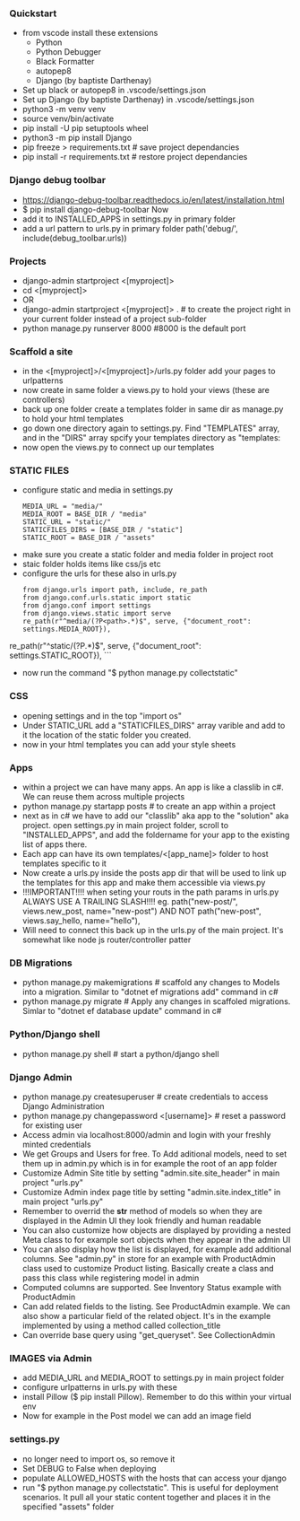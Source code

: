 ### Quickstart
- from vscode install these extensions
  - Python
  - Python Debugger
  - Black Formatter
  - autopep8
  - Django (by baptiste Darthenay)
- Set up black or autopep8 in .vscode/settings.json
- Set up Django (by baptiste Darthenay) in .vscode/settings.json
- python3 -m venv venv
- source venv/bin/activate
- pip install -U pip setuptools wheel
- python3 -m pip install Django
- pip freeze > requirements.txt # save project dependancies
- pip install -r requirements.txt # restore project dependancies

### Django debug toolbar
- https://django-debug-toolbar.readthedocs.io/en/latest/installation.html 
- $ pip install django-debug-toolbar Now
-  add it to INSTALLED_APPS in settings.py in primary folder 
-  add a url pattern to urls.py in primary folder path('debug/', include(debug_toolbar.urls))

### Projects
- django-admin startproject <[myproject]> 
- cd <[myproject]>
- OR 
- django-admin startproject <[myproject]> .  # to create the project right in your current folder instead of a project sub-folder
- python manage.py runserver 8000 #8000 is the default port

### Scaffold a site
- in the <[myproject]>/<[myproject]>/urls.py folder add your pages to urlpatterns
- now create in same folder a views.py to hold your views (these are controllers)
- back up one folder create a templates folder in same dir as manage.py to hold your html templates
- go down one directory again to settings.py. Find "TEMPLATES" array, and in the "DIRS" array spcify your templates directory as "templates:
- now open the views.py to connect up our templates

### STATIC FILES
- configure static and media in settings.py
    ```
    MEDIA_URL = "media/"
    MEDIA_ROOT = BASE_DIR / "media"
    STATIC_URL = "static/"
    STATICFILES_DIRS = [BASE_DIR / "static"]
    STATIC_ROOT = BASE_DIR / "assets"
    ```
- make sure you create a static folder and media folder in project root
- staic folder holds items like css/js etc
- configure the urls for these also in urls.py
    ```
    from django.urls import path, include, re_path
    from django.conf.urls.static import static
    from django.conf import settings
    from django.views.static import serve
    re_path(r"^media/(?P<path>.*)$", serve, {"document_root": settings.MEDIA_ROOT}),
re_path(r"^static/(?P<path>.*)$", serve, {"document_root": settings.STATIC_ROOT}),
    ```
- now run the command "$ python manage.py collectstatic"

  
### CSS
- opening settings and in the top "import os"
- Under STATIC_URL add a "STATICFILES_DIRS" array varible and add to it the location of the static folder you created.
- now in your html templates you can add your style sheets

### Apps
- within a project we can have many apps.  An app is like a classlib in c#. We can reuse them across multiple projects
- python manage.py startapp posts # to create an app within a project
- next as in c# we have to add our "classlib" aka app to the "solution" aka project. open settings.py in main project folder, scroll to "INSTALLED_APPS", and add the foldername for your app to the existing list of apps there.
- Each app can have its own templates/<[app_name]> folder to host templates specific to it
- Now create a urls.py inside the posts app dir that will be used to link up the templates for this app and make them accessible via views.py
- !!!IMPORTANT!!!! when seting your routs in the path params in urls.py ALWAYS USE A TRAILING SLASH!!!! eg. path("new-post/", views.new_post, name="new-post") AND NOT path("new-post", views.say_hello, name="hello"),
- Will need to connect this back up in the urls.py of the main project. It's somewhat like node js router/controller patter

### DB Migrations
- python manage.py makemigrations # scaffold any changes to Models into a migration. Similar to "dotnet ef migrations add" command in c#
- python manage.py migrate # Apply any changes in scaffoled migrations. Simlar to "dotnet ef database update" command in c#

### Python/Django shell
- python manage.py shell # start a python/django shell

### Django Admin
- python manage.py createsuperuser # create credentials to access Django Administration
- python manage.py changepassword <[username]> # reset a password for existing user 
- Access admin via localhost:8000/admin and login with your freshly minted credentials
- We get Groups and Users for free.  To Add aditional models, need to set them up in admin.py which is in for example the root of an app folder
- Customize Admin Site title by setting "admin.site.site_header" in main project "urls.py"
- Customize Admin index page title by setting "admin.site.index_title" in main project "urls.py"
- Remember to overrid the __str__ method of models so when they are displayed in the Admin UI they look friendly and human readable
- You can also customize how objects are displayed by providing a nested Meta class to for example sort objects when they appear in the admin UI
- You can also display how the list is displayed, for example add additional columns. See "admin.py" in store for an example with ProductAdmin class used to  customize Product listing. Basically create a class and pass this class while registering model in admin
- Computed columns are supported. See Inventory Status example with ProductAdmin
- Can add related fields to the listing. See ProductAdmin example. We can also show a particular field of the related object. It's in the example implemented by using a method called collection_title
- Can override base query using "get_queryset". See CollectionAdmin

### IMAGES via Admin
- add MEDIA_URL and MEDIA_ROOT to settings.py in main project folder
- configure urlpatterns in urls.py with these 
- install Pillow ($ pip install Pillow). Remember to do this within your virtual env
- Now for example in the Post model we can add an image field
  
### settings.py
- no longer need to import os, so remove it
- Set DEBUG to False when deploying
- populate ALLOWED_HOSTS with the hosts that can access your django
- run "$ python manage.py collectstatic". This is useful for deployment scenarios. It pull all your static content together and places it in the specified "assets" folder
